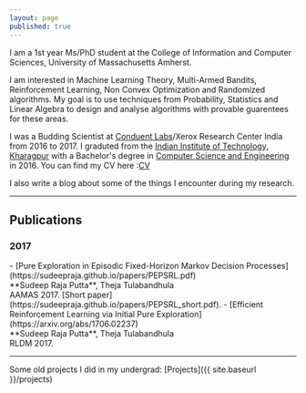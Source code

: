 ```yaml
---
layout: page
published: true
---
```

I am a 1st year Ms/PhD student at the College of Information and Computer Sciences, University of Massachusetts Amherst.

I am interested in Machine Learning Theory, Multi-Armed Bandits, Reinforcement Learning, Non Convex Optimization and Randomized algorithms. My goal is to use techniques from Probability, Statistics and Linear Algebra to design and analyse algorithms with provable guarentees for these areas.

I was a Budding Scientist at [Conduent Labs](http://indialabs.conduent.com/)/Xerox Research Center India from 2016 to 2017. I graduted from the [Indian Institute of Technology, Kharagpur](https://www.iitkgp.ac.in/) with a Bachelor's degree in [Computer Science and Engineering](https://cse.iitkgp.ac.in/) in 2016.
You can find my CV here :[CV](https://sudeepraja.github.io/CV.pdf)

I also write a blog about some of the things I encounter during my research.

---
## Publications
<h3>2017</h3>
   - [Pure Exploration in Episodic Fixed-Horizon Markov Decision Processes](https://sudeepraja.github.io/papers/PEPSRL.pdf) <br />**Sudeep Raja Putta**, Theja Tulabandhula <br />AAMAS 2017. [Short paper](https://sudeepraja.github.io/papers/PEPSRL_short.pdf).
   - [Efficient Reinforcement Learning via Initial Pure Exploration](https://arxiv.org/abs/1706.02237) <br />**Sudeep Raja Putta**, Theja Tulabandhula <br />RLDM 2017.

---
Some old projects I did in my undergrad: [Projects]({{ site.baseurl }}/projects)
